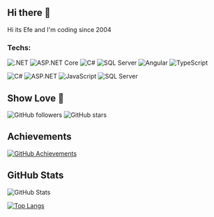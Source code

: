 ## Hi there 👋
Hi its Efe and I'm coding since 2004
<!-- 
Recently Working On Projects that based on: .NET Core (with C# and codefirst) + MS SQL Server + EF Core
(Web api, mvc etc)

Others from past: C, Assembly, Basic, QBasic, Pascal, Arduino, Python, HTML, CSS, JavaScript, Bootstrap, PHP, Wordpress, phpBB, OsCommerce, Visual Basic 6.0, Delphi, C#, Java, MS SQL Server, MySQL, TypeScript, Angular
-->



### Techs:
![.NET](https://img.shields.io/badge/.NET-8.0-purple?logo=dotnet&logoColor=white)
![ASP.NET Core](https://img.shields.io/badge/ASP.NET_Core-8.0-blue?logo=dotnet&logoColor=white)
![C#](https://img.shields.io/badge/C%23-9.0-blue?logo=csharp&logoColor=white)
![SQL Server](https://img.shields.io/badge/SQL_Server-2019-red?logo=microsoftsqlserver&logoColor=white)
![Angular](https://img.shields.io/badge/Angular-17-red?logo=angular&logoColor=white)
![TypeScript](https://img.shields.io/badge/TypeScript-5-blue?logo=typescript&logoColor=white)

![C#](https://img.shields.io/badge/-C%23-239120?style=flat&logo=c-sharp&logoColor=white)
![ASP.NET](https://img.shields.io/badge/-ASP.NET-5C2D91?style=flat&logo=dot-net&logoColor=white)
![JavaScript](https://img.shields.io/badge/-JavaScript-F7DF1E?style=flat&logo=javascript&logoColor=black)
![SQL Server](https://img.shields.io/badge/-SQL%20Server-CC2927?style=flat&logo=microsoft-sql-server&logoColor=white)


## Show Love 💖
![GitHub followers](https://img.shields.io/github/followers/efedincer?label=Follow&style=social)
![GitHub stars](https://img.shields.io/github/stars/efedincer?affiliations=OWNER%2CCOLLABORATOR&style=social)

## Achievements
[![GitHub Achievements](https://github-profile-trophy.vercel.app/?username=efedincer&theme=onedark)](https://github.com/efedincer)

## GitHub Stats
![GitHub Stats](https://github-readme-stats.vercel.app/api?username=efedincer&show_icons=true&theme=radical)

[![Top Langs](https://github-readme-stats.vercel.app/api/top-langs/?username=efedincer)](https://github.com/anuraghazra/github-readme-stats)
<!--
**efedincer/efedincer** is a ✨ _special_ ✨ repository because its `README.md` (this file) appears on your GitHub profile.

Here are some ideas to get you started:

- 🔭 I’m currently working on ...
- 🌱 I’m currently learning ...
- 👯 I’m looking to collaborate on ...
- 🤔 I’m looking for help with ...
- 💬 Ask me about ...
- 📫 How to reach me: ...
- 😄 Pronouns: ...
- ⚡ Fun fact: ...
-->
